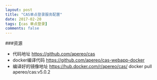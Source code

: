 ```yaml
---
layout: post
title: "CAS单点登录服务配置"
date: 2017-02-20
tags: [cas 单点登录]
comments: false
---
```


###资源
+ 代码地址 https://github.com/apereo/cas
+ docker编译代码 https://github.com/apereo/cas-webapp-docker
+ 编译好的镜像地址 https://hub.docker.com/r/apereo/cas/  docker pull apereo/cas:v5.0.2 

